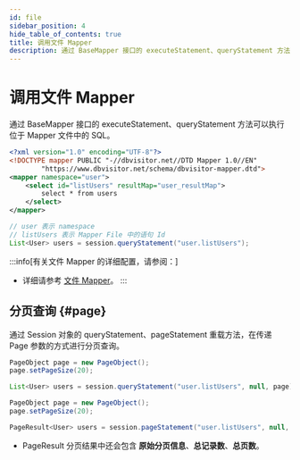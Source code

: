 ```yaml
---
id: file
sidebar_position: 4
hide_table_of_contents: true
title: 调用文件 Mapper
description: 通过 BaseMapper 接口的 executeStatement、queryStatement 方法可以执行位于 Mapper 文件中的 SQL。
---
```


# 调用文件 Mapper

通过 BaseMapper 接口的 executeStatement、queryStatement 方法可以执行位于 Mapper 文件中的 SQL。

```xml title='例如：Mapper 文件如下'
<?xml version="1.0" encoding="UTF-8"?>
<!DOCTYPE mapper PUBLIC "-//dbvisitor.net//DTD Mapper 1.0//EN"
        "https://www.dbvisitor.net/schema/dbvisitor-mapper.dtd">
<mapper namespace="user">
    <select id="listUsers" resultMap="user_resultMap">
        select * from users
    </select>
</mapper>
```

```java title='示例：执行 Mapper 中的 SQL'
// user 表示 namespace
// listUsers 表示 Mapper File 中的语句 Id
List<User> users = session.queryStatement("user.listUsers");
```

:::info[有关文件 Mapper 的详细配置，请参阅：]
- 详细请参考 [文件 Mapper](../file/about)。
:::

## 分页查询 {#page}

通过 Session 对象的 queryStatement、pageStatement 重载方法，在传递 Page 参数的方式进行分页查询。

```java
PageObject page = new PageObject();
page.setPageSize(20);

List<User> users = session.queryStatement("user.listUsers", null, page);
```

```java
PageObject page = new PageObject();
page.setPageSize(20);

PageResult<User> users = session.pageStatement("user.listUsers", null, page);
```

- PageResult 分页结果中还会包含 **原始分页信息**、**总记录数**、**总页数**。